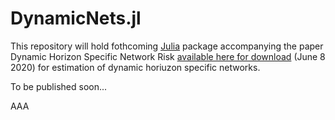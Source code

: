 # DynamicNets.jl

This repository will hold fothcoming [Julia](http://julialang.org/) package accompanying the paper Dynamic Horizon Specific Network Risk [available here for download](https://papers.ssrn.com/sol3/papers.cfm?abstract_id=3622200) (June 8 2020) for estimation of dynamic horiuzon specific networks.

To be published soon...

AAA